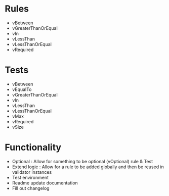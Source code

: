 # Rules

- vBetween
- vGreaterThanOrEqual
- vIn
- vLessThan
- vLessThanOrEqual
- vRequired

# Tests

- vBetween
- vEqualTo
- vGreaterThanOrEqual
- vIn
- vLessThan
- vLessThanOrEqual
- vMax
- vRequired
- vSize

# Functionality

- Optional : Allow for something to be optional (vOptional) rule & Test
- Extend logic : Allow for a rule to be added globally and then be reused in validator instances
- Test environment
- Readme update documentation
- Fill out changelog
